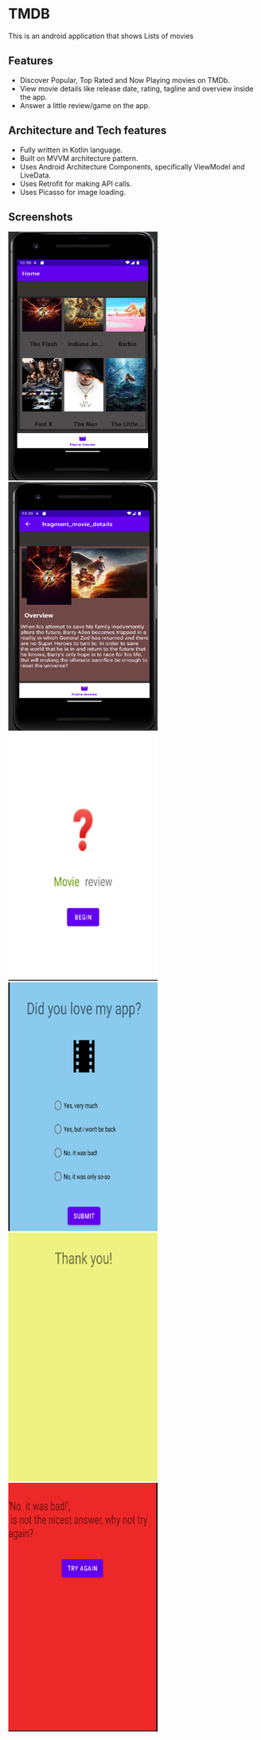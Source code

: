 # TMDB
This is an android application that shows Lists of movies


## Features
- Discover Popular, Top Rated and Now Playing movies on TMDb.
- View movie details like release date, rating, tagline and overview inside the app.
- Answer a little review/game on the app.



## Architecture and Tech features
- Fully written in Kotlin language.
- Built on MVVM architecture pattern.
- Uses Android Architecture Components, specifically ViewModel and LiveData.
- Uses Retrofit for making API calls.
- Uses Picasso for image loading.


## Screenshots
<img src="ScreenShotes/movies.png" width="300" Height="500">
<img src="ScreenShotes/movieOverview.png" width="300" Height="500">
<img src="ScreenShotes/movieReview.png" width="300" Height="500">
<img src="ScreenShotes/movieAnswers.png" width="300" Height="500">
<img src="ScreenShotes/answerYes.png" width="300" Height="500">
<img src="ScreenShotes/answerNo.png" width="300" Height="500">